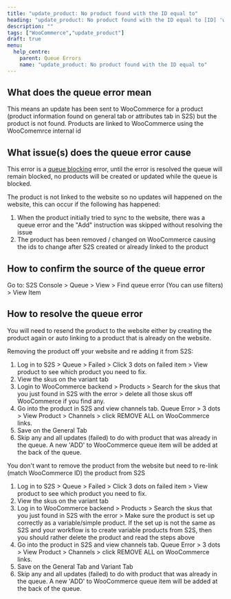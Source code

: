 ```yaml
---
title: "update_product: No product found with the ID equal to"
heading: "update_product: No product found with the ID equal to [ID] 'woocommerce_api_no_product_found'"
description: ""
tags: ["WooCommerce","update_product"]
draft: true
menu:
  help_centre:
    parent: Queue Errors
    name: "update_product: No product found with the ID equal to"
---
```


## What does the queue error mean 

This means an update has been sent to WooCommerce for a product (product information found on general tab or attributes tab in S2S) but the product is not found. Products are linked to WooCommerce using the WooComemrce internal id

## What issue(s) does the queue error cause

This error is a [queue blocking](/documentation/key-concepts/queue/) error, until the error is resolved the queue will remain blocked, no products will be created or updated while the queue is blocked.

The product is not linked to the website so no updates will happened on the website, this can occur if the following has happened:

1. When the product initially tried to sync to the website, there was a queue error and the "Add" instruction was skipped without resolving the issue
2. The product has been removed / changed on WooCommerce causing the ids to change after S2S created or already linked to the product

## How to confirm the source of the queue error

Go to: S2S Console > Queue > View > Find queue error (You can use filters) > View Item

## How to resolve the queue error 

You will need to resend the product to the website either by creating the product again or auto linking to a product that is already on the website.

Removing the product off your website and re adding it from S2S:

1. Log in to S2S > Queue > Failed > Click 3 dots on failed item > View product to see which product you need to fix.
2. View the skus on the variant tab
3. Login to WooCommerce backend > Products > Search for the skus that you just found in S2S with the error > delete all those skus off WooCommerce if you find any.
4. Go into the product in S2S and view channels tab. Queue Error > 3 dots > View Product > Channels > click REMOVE ALL on WooCommerce links.
5. Save on the General Tab 
6. Skip any and all updates (failed) to do with product that was already in the queue. A new 'ADD' to WooCommerce queue item will be added at the back of the queue.

You don't want to remove the product from the website but need to re-link (match WooCommerce ID) the product from S2S

1. Log in to S2S > Queue > Failed > Click 3 dots on failed item > View product to see which product you need to fix.
2. View the skus on the variant tab
3. Log in to WooCommerce backend > Products > Search the skus that you just found in S2S with the error > Make sure the product is set up correctly as a variable/simple product. If the set up is not the same as S2S and your workflow is to create variable products from S2S, then you should rather delete the product and read the steps  above
4. Go into the product in S2S and view channels tab. Queue Error > 3 dots > View Product > Channels > click REMOVE ALL on WooCommerce links.
5. Save on the General Tab and Variant Tab
6. Skip any and all updates (failed) to do with product that was already in the queue. A new 'ADD' to WooCommerce queue item will be added at the back of the queue.